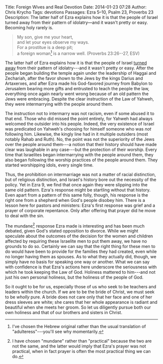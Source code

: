 Title: Foreign Wives and Real Devotion
Date: 2014-01-23 07:28
Author: Chris Krycho
Tags: devotions
Passages: Ezra 5–10, Psalm 23, Proverbs 23
Description: The latter half of Ezra explains how it is that the people of Israel turned away from their pattern of idolatry—and it wasn't pretty or easy. Becoming holy rarely is.
<!--Template: devotions-->

> My son, give me your heart,  
> and let your eyes observe my ways.  
> For a prostitue is a deep pit;  
> a foreign woman[^fw] is a narrow well. (Proverbs 23:26--27, ESV)

The latter half of Ezra explains how it is that the people of Israel [turned away](/2014/justice-mercy-same-stroke/) from their pattern of idolatry---and it wasn't pretty or easy. After the people began building the temple again under the leadership of Haggai and Zechariah, after the favor shown to the Jews by the kings Darius and Artaxerxes, and after Ezra made his God-favored journey from Babylon to Jerusalem bearing more gifts and entrusted to teach the people the law, everything once again nearly went wrong because of an old pattern the Jews were embracing. Despite the clear instruction of the Law of Yahweh, they were intermarrying with the people around them.

The instruction not to intermarry was not racism, even if some abused it to that end. Those who did missed the point entirely, for Yahweh had always welcomed the outsider into his people. Indeed, the very existence of Israel was predicated on Yahweh's choosing for himself someone who was *not* following him. Likewise, the kingly line had in it multiple outsiders (most notably Rahab and Ruth). No, the point was not the superiority of the Jews over the people around them---a notion that their history should have made clear was laughable in any case---but the protection of their *worship*. Every time that Israelites began intermarrying with the people around them, they also began following the worship practices of the people around them. They started worshipping idols, every single time.

Thus, the prohibition on intermarriage was not a matter of racial distinction, but of religious distinction, and Israel's history bore out the necessity of the policy. Yet in Ezra 9, we find that once again they were slipping into the same old pattern. Ezra's response might be startling without that history. Even apart from a pattern of this same folly, though, his response is the right one from a shepherd when God's people disobey him. There is a lesson here for pastors and ministers: Ezra's first response was grief and a prayer of corporate repentance. Only after offering that prayer did he move to deal with the sin.

The mundane[^mundane] response Ezra made is interesting and has been much debated, given God's stated opposition to divorce. While we might speculate about the outcomes of the decision for the women and children affected by requiring these Israelite men to put them away, we have no grounds to do so. Certainly we can say that the right thing for these men to do would have been to provide for the families they had created, even while no longer having them as spouses. As to what they actually did, though, we simply have no basis for speaking one way or another. What we can say with confidence is that Ezra's actions here underscore the seriousness with which he took keeping the Law of God. Holiness mattered to him---and not just his own personal holiness, but the holiness of the people of God.

So it ought to be for us, especially those of us who seek to be teachers and leaders within the church. If we are to be the bride of Christ, we must seek to be *wholly* pure. A bride does not care only that her face and one of her dress sleeves are white; she cares that her whole appearance is radiant and beautiful when she meets her groom. So let us diligently pursue both our own holiness and that of our brothers and sisters in Christ.

[^fw]: I've chosen the Hebrew original rather than the usual translation of "adulteress"---you'll see why momentarily.

[^mundane]: I have chosen "mundane" rather than "practical" because the two are not the same, and the latter would imply that Ezra's prayer was not practical, when in fact prayer is often the most practical thing we can do.